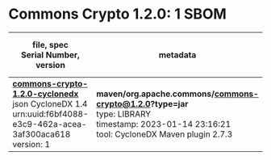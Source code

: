 Commons Crypto 1.2.0: 1 SBOM
=======

| file, spec<br>Serial Number, version| metadata | components<br>by type<br>- libs purl types |
| ----------------------------------- | -------- | ------------------------------------------ |
| **[commons-crypto-1.2.0-cyclonedx](maven/org.apache.commons/commons-crypto/1.2.0/commons-crypto-1.2.0-cyclonedx.json)**<br>json CycloneDX 1.4<br>urn:uuid:f6bf4088-e3c9-462a-acea-3af300aca618<br>version: 1 | **maven/org.apache.commons/commons-crypto@1.2.0?type=jar**<br>type: LIBRARY<br>timestamp: 2023-01-14 23:16:21<br>tool: CycloneDX Maven plugin 2.7.3 | 1<br>`library`: 1 <br>- `maven`: 1  |
